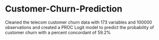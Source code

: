 # Customer-Churn-Prediction
Cleaned the telecom customer churn data with 173 variables and 100000 observations and created a PROC Logit model to predict the probability of customer churn with a  percent concordant of 59.2%
